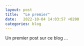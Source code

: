 ```yaml
---
layout: post
title:  "Le premier"
date:   2022-10-04 14:03:57 +0200
categories: blog
---
```

Un premier post sur ce blog ... 
